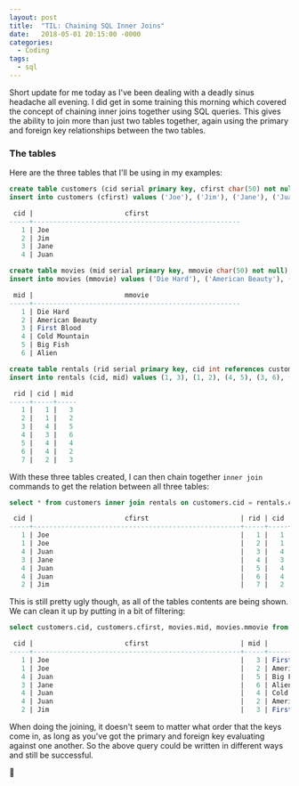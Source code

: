```yaml
---
layout: post
title:  "TIL: Chaining SQL Inner Joins"
date:   2018-05-01 20:15:00 -0000
categories:
  - Coding
tags:
  - sql
---
```

Short update for me today as I've been dealing with a deadly sinus headache all evening. I did get in some training this morning which covered the concept of chaining inner joins together using SQL queries. This gives the ability to join more than just two tables together, again using the primary and foreign key relationships between the two tables.

### The tables
Here are the three tables that I'll be using in my examples:
```sql
create table customers (cid serial primary key, cfirst char(50) not null);
insert into customers (cfirst) values ('Joe'), ('Jim'), ('Jane'), ('Juan');

 cid |                       cfirst                       
-----+----------------------------------------------------
   1 | Joe                                               
   2 | Jim                                               
   3 | Jane                                              
   4 | Juan                                              
```

```sql
create table movies (mid serial primary key, mmovie char(50) not null);
insert into movies (mmovie) values ('Die Hard'), ('American Beauty'), ('First Blood'), ('Cold Mountain'), ('Big Fish'), ('Alien');

 mid |                       mmovie                       
-----+----------------------------------------------------
   1 | Die Hard                                          
   2 | American Beauty                                   
   3 | First Blood                                       
   4 | Cold Mountain                                     
   5 | Big Fish                                          
   6 | Alien                                             
```

```sql
create table rentals (rid serial primary key, cid int references customers(cid), mid int references movies(mid));
insert into rentals (cid, mid) values (1, 3), (1, 2), (4, 5), (3, 6), (4, 4), (4, 2), (2, 3);

 rid | cid | mid 
-----+-----+-----
   1 |   1 |   3
   2 |   1 |   2
   3 |   4 |   5
   4 |   3 |   6
   5 |   4 |   4
   6 |   4 |   2
   7 |   2 |   3

```
With these three tables created, I can then chain together `inner join` commands to get the relation between all three tables:

```sql
select * from customers inner join rentals on customers.cid = rentals.cid inner join movies on movies.mid = rentals.mid;

 cid |                       cfirst                       | rid | cid | mid | mid |                       mmovie                       
-----+----------------------------------------------------+-----+-----+-----+-----+----------------------------------------------------
   1 | Joe                                                |   1 |   1 |   3 |   3 | First Blood                                       
   1 | Joe                                                |   2 |   1 |   2 |   2 | American Beauty                                   
   4 | Juan                                               |   3 |   4 |   5 |   5 | Big Fish                                          
   3 | Jane                                               |   4 |   3 |   6 |   6 | Alien                                             
   4 | Juan                                               |   5 |   4 |   4 |   4 | Cold Mountain                                     
   4 | Juan                                               |   6 |   4 |   2 |   2 | American Beauty                                   
   2 | Jim                                                |   7 |   2 |   3 |   3 | First Blood                                       
```

This is still pretty ugly though, as all of the tables contents are being shown. We can clean it up by putting in a bit of filtering:
```sql
select customers.cid, customers.cfirst, movies.mid, movies.mmovie from customers inner join rentals on customers.cid=rentals.cid inner join movies on movies.mid=rentals.mid;

 cid |                       cfirst                       | mid |                       mmovie                       
-----+----------------------------------------------------+-----+----------------------------------------------------
   1 | Joe                                                |   3 | First Blood                                       
   1 | Joe                                                |   2 | American Beauty                                   
   4 | Juan                                               |   5 | Big Fish                                          
   3 | Jane                                               |   6 | Alien                                             
   4 | Juan                                               |   4 | Cold Mountain                                     
   4 | Juan                                               |   2 | American Beauty                                   
   2 | Jim                                                |   3 | First Blood                                       
```

When doing the joining, it doesn't seem to matter what order that the keys come in, as long as you've got the primary and foreign key evaluating against one another. So the above query could be written in different ways and still be successful.

💚